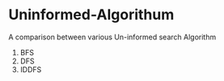 # Uninformed-Algorithum
A comparison between various Un-informed search Algorithm
1. BFS
2. DFS
3. IDDFS
